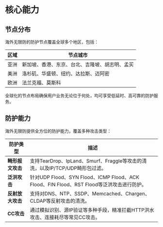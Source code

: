 # 核心能力



## 节点分布

海外无限防的防护节点覆盖全球多个地区，包括：

| 区域 | 节点城市 |
|------|----------|
| 亚洲 | 新加坡、香港、东京、台北、吉隆坡、胡志明、孟买 |
| 美洲 | 洛杉矶、华盛顿、纽约、达拉斯、迈阿密 |
| 欧洲 | 法兰克福、莫斯科 |

全球化的节点布局确保用户业务无论位于何处，均可享受低延时、高可靠的防护服务。



## 防护能力

海外无限防提供全方位的防护能力，覆盖多种攻击类型：

| 防护类型         | 描述                                                                 |
|------------------|----------------------------------------------------------------------------|
| **畸形报文攻击** | 支持TearDrop、IpLand、Smurf、Fraggle等攻击的清洗，以及IP/TCP/UDP畸形包过滤。|
| **泛洪攻击**     | 针对UDP Flood、SYN Flood、ICMP Flood、ACK Flood、FIN Flood、RST Flood等泛洪攻击进行防护。|
| **反射放大攻击** | 支持对DNS、NTP、SSDP、Memcached、Chargen、CLDAP等反射攻击的清洗。|
| **CC攻击**       | 通过模拟识别、源IP验证等多种手段，精准拦截HTTP洪水攻击、连接耗尽等常见CC攻击。 |
